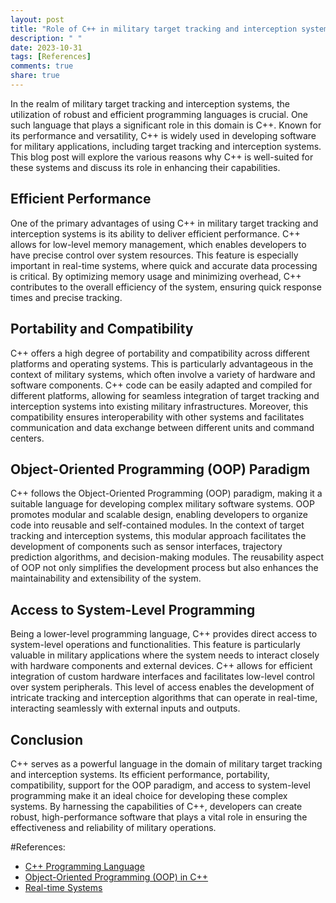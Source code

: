 ```yaml
---
layout: post
title: "Role of C++ in military target tracking and interception systems"
description: " "
date: 2023-10-31
tags: [References]
comments: true
share: true
---
```


In the realm of military target tracking and interception systems, the utilization of robust and efficient programming languages is crucial. One such language that plays a significant role in this domain is C++. Known for its performance and versatility, C++ is widely used in developing software for military applications, including target tracking and interception systems. This blog post will explore the various reasons why C++ is well-suited for these systems and discuss its role in enhancing their capabilities.

## Efficient Performance

One of the primary advantages of using C++ in military target tracking and interception systems is its ability to deliver efficient performance. C++ allows for low-level memory management, which enables developers to have precise control over system resources. This feature is especially important in real-time systems, where quick and accurate data processing is critical. By optimizing memory usage and minimizing overhead, C++ contributes to the overall efficiency of the system, ensuring quick response times and precise tracking.

## Portability and Compatibility

C++ offers a high degree of portability and compatibility across different platforms and operating systems. This is particularly advantageous in the context of military systems, which often involve a variety of hardware and software components. C++ code can be easily adapted and compiled for different platforms, allowing for seamless integration of target tracking and interception systems into existing military infrastructures. Moreover, this compatibility ensures interoperability with other systems and facilitates communication and data exchange between different units and command centers.

## Object-Oriented Programming (OOP) Paradigm

C++ follows the Object-Oriented Programming (OOP) paradigm, making it a suitable language for developing complex military software systems. OOP promotes modular and scalable design, enabling developers to organize code into reusable and self-contained modules. In the context of target tracking and interception systems, this modular approach facilitates the development of components such as sensor interfaces, trajectory prediction algorithms, and decision-making modules. The reusability aspect of OOP not only simplifies the development process but also enhances the maintainability and extensibility of the system.

## Access to System-Level Programming

Being a lower-level programming language, C++ provides direct access to system-level operations and functionalities. This feature is particularly valuable in military applications where the system needs to interact closely with hardware components and external devices. C++ allows for efficient integration of custom hardware interfaces and facilitates low-level control over system peripherals. This level of access enables the development of intricate tracking and interception algorithms that can operate in real-time, interacting seamlessly with external inputs and outputs.

## Conclusion

C++ serves as a powerful language in the domain of military target tracking and interception systems. Its efficient performance, portability, compatibility, support for the OOP paradigm, and access to system-level programming make it an ideal choice for developing these complex systems. By harnessing the capabilities of C++, developers can create robust, high-performance software that plays a vital role in ensuring the effectiveness and reliability of military operations.

#References:
- [C++ Programming Language](https://www.cplusplus.com/)
- [Object-Oriented Programming (OOP) in C++](https://www.geeksforgeeks.org/object-oriented-programming-oops-concept-in-cpp/)
- [Real-time Systems](https://en.wikipedia.org/wiki/Real-time_computing)